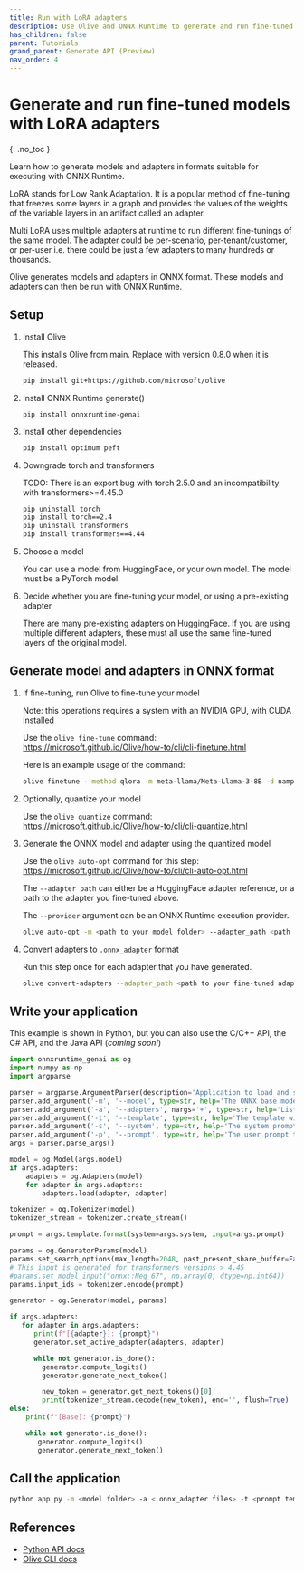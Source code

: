 ```yaml
---
title: Run with LoRA adapters
description: Use Olive and ONNX Runtime to generate and run fine-tuned LoRA adapters
has_children: false
parent: Tutorials
grand_parent: Generate API (Preview)
nav_order: 4
---
```


# Generate and run fine-tuned models with LoRA adapters
{: .no_toc }

Learn how to generate models and adapters in formats suitable for executing with ONNX Runtime.

LoRA stands for Low Rank Adaptation. It is a popular method of fine-tuning that freezes some layers in a graph and provides the values of the weights of the variable layers in an artifact called an adapter. 

Multi LoRA uses multiple adapters at runtime to run different fine-tunings of the same model. The adapter could be per-scenario, per-tenant/customer, or per-user i.e. there could be just a few adapters to many hundreds or thousands.

Olive generates models and adapters in ONNX format. These models and adapters can then be run with ONNX Runtime.

## Setup

1. Install Olive
   
   This installs Olive from main. Replace with version 0.8.0 when it is released.

   ```bash
   pip install git+https://github.com/microsoft/olive
   ```

2. Install ONNX Runtime generate()

   ```
   pip install onnxruntime-genai
   ```

3. Install other dependencies

   ```bash
   pip install optimum peft
   ```

4. Downgrade torch and transformers

   TODO: There is an export bug with torch 2.5.0 and an incompatibility with transformers>=4.45.0

   ```bash
   pip uninstall torch
   pip install torch==2.4
   pip uninstall transformers
   pip install transformers==4.44
   ```
   
5. Choose a model

   You can use a model from HuggingFace, or your own model. The model must be a PyTorch model.
   
6. Decide whether you are fine-tuning your model, or using a pre-existing adapter

   There are many pre-existing adapters on HuggingFace. If you are using multiple different adapters, these must all use the same fine-tuned layers of the original model.

## Generate model and adapters in ONNX format

1. If fine-tuning, run Olive to fine-tune your model

   Note: this operations requires a system with an NVIDIA GPU, with CUDA installed

   Use the `olive fine-tune` command: https://microsoft.github.io/Olive/how-to/cli/cli-finetune.html

   Here is an example usage of the command:

   ```bash
   olive finetune --method qlora -m meta-llama/Meta-Llama-3-8B -d nampdn-ai/tiny-codes --train_split "train[:4096]" --eval_split "train[4096:4224]" --text_template "### Language: {programming_language} \n### Question: {prompt} \n### Answer: {response}" --per_device_train_batch_size 16 --per_device_eval_batch_size 16 --max_steps 150 --logging_steps 50 -o adapters\tiny-codes
   ```

2. Optionally, quantize your model

   Use the `olive quantize` command: https://microsoft.github.io/Olive/how-to/cli/cli-quantize.html


3. Generate the ONNX model and adapter using the quantized model

   Use the `olive auto-opt` command for this step: https://microsoft.github.io/Olive/how-to/cli/cli-auto-opt.html

   The `--adapter path` can either be a HuggingFace adapter reference, or a path to the adapter you fine-tuned above.

   The `--provider` argument can be an ONNX Runtime execution provider.

   ```bash
   olive auto-opt -m <path to your model folder> --adapter_path <path to your adapter> -o <output model folder> --device cpu\|gpu --provider <provider> 
   ```

4. Convert adapters to `.onnx_adapter` format

   Run this step once for each adapter that you have generated.

   ```bash
   olive convert-adapters --adapter_path <path to your fine-tuned adapter --output_path <path to .onnx_adapter location --dtype float32
   ```

## Write your application

This example is shown in Python, but you can also use the C/C++ API, the C# API, and the Java API (_coming soon!_)

```python
import onnxruntime_genai as og
import numpy as np
import argparse

parser = argparse.ArgumentParser(description='Application to load and switch ONNX LoRA adapters')
parser.add_argument('-m', '--model', type=str, help='The ONNX base model')
parser.add_argument('-a', '--adapters', nargs='+', type=str, help='List of adapters in .onnx_adapters format')
parser.add_argument('-t', '--template', type=str, help='The template with which to format the prompt')
parser.add_argument('-s', '--system', type=str, help='The system prompt to pass to the model')
parser.add_argument('-p', '--prompt', type=str, help='The user prompt to pass to the model')
args = parser.parse_args()

model = og.Model(args.model)
if args.adapters:
    adapters = og.Adapters(model)
    for adapter in args.adapters:
        adapters.load(adapter, adapter)

tokenizer = og.Tokenizer(model)
tokenizer_stream = tokenizer.create_stream()

prompt = args.template.format(system=args.system, input=args.prompt)

params = og.GeneratorParams(model)
params.set_search_options(max_length=2048, past_present_share_buffer=False)
# This input is generated for transformers versions > 4.45
#params.set_model_input("onnx::Neg_67", np.array(0, dtype=np.int64))
params.input_ids = tokenizer.encode(prompt)

generator = og.Generator(model, params)

if args.adapters:
   for adapter in args.adapters:
      print(f"[{adapter}]: {prompt}")
      generator.set_active_adapter(adapters, adapter)

      while not generator.is_done():
        generator.compute_logits()
        generator.generate_next_token()

        new_token = generator.get_next_tokens()[0]
        print(tokenizer_stream.decode(new_token), end='', flush=True)
else:
    print(f"[Base]: {prompt}")

    while not generator.is_done():
       generator.compute_logits()
       generator.generate_next_token()
```

## Call the application

```bash
python app.py -m <model folder> -a <.onnx_adapter files> -t <prompt template> -s <systemm prompt> -p <prompt>
```

## References

* [Python API docs](../api/python.md#adapter-class)
* [Olive CLI docs](https://microsoft.github.io/Olive/how-to/index.html)

